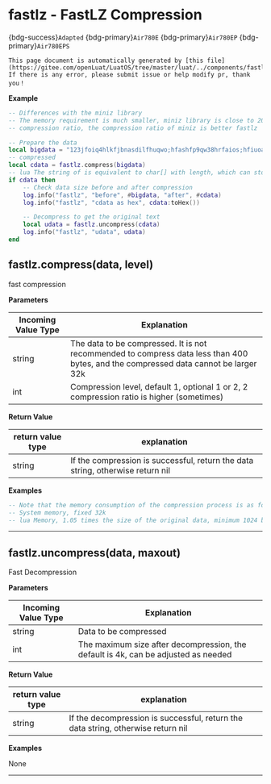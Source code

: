 # fastlz - FastLZ Compression

{bdg-success}`Adapted` {bdg-primary}`Air780E` {bdg-primary}`Air780EP` {bdg-primary}`Air780EPS`

```{note}
This page document is automatically generated by [this file](https://gitee.com/openLuat/LuatOS/tree/master/luat/../components/fastlz/luat_lib_fastlz.c). If there is any error, please submit issue or help modify pr, thank you！
```


**Example**

```lua
-- Differences with the miniz library
-- The memory requirement is much smaller, miniz library is close to 200k, fastlz only needs 32k original data size
-- compression ratio, the compression ratio of miniz is better fastlz

-- Prepare the data
local bigdata = "123jfoiq4hlkfjbnasdilfhuqwo;hfashfp9qw38hrfaios;hfiuoaghfluaeisw"
-- compressed
local cdata = fastlz.compress(bigdata) 
-- lua The string of is equivalent to char[] with length, which can store all data including 0x 00
if cdata then
    -- Check data size before and after compression
    log.info("fastlz", "before", #bigdata, "after", #cdata)
    log.info("fastlz", "cdata as hex", cdata:toHex())

    -- Decompress to get the original text
    local udata = fastlz.uncompress(cdata)
    log.info("fastlz", "udata", udata)
end

```

## fastlz.compress(data, level)



fast compression

**Parameters**

|Incoming Value Type | Explanation|
|-|-|
|string|The data to be compressed. It is not recommended to compress data less than 400 bytes, and the compressed data cannot be larger 32k|
|int|Compression level, default 1, optional 1 or 2, 2 compression ratio is higher (sometimes)|

**Return Value**

|return value type | explanation|
|-|-|
|string|If the compression is successful, return the data string, otherwise return nil|

**Examples**

```lua
-- Note that the memory consumption of the compression process is as follows
-- System memory, fixed 32k
-- lua Memory, 1.05 times the size of the original data, minimum 1024 bytes.

```

---

## fastlz.uncompress(data, maxout)



Fast Decompression

**Parameters**

|Incoming Value Type | Explanation|
|-|-|
|string|Data to be compressed|
|int|The maximum size after decompression, the default is 4k, can be adjusted as needed|

**Return Value**

|return value type | explanation|
|-|-|
|string|If the decompression is successful, return the data string, otherwise return nil|

**Examples**

None

---


